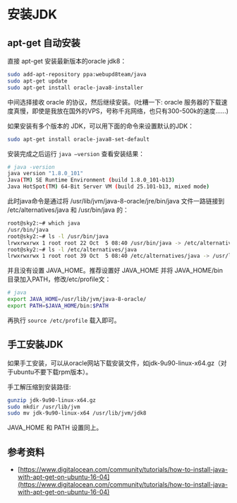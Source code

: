 # 安装JDK

## apt-get 自动安装

直接 apt-get 安装最新版本的oracle jdk8：

```bash
sudo add-apt-repository ppa:webupd8team/java
sudo apt-get update
sudo apt-get install oracle-java8-installer
```

中间选择接收 oracle 的协议，然后继续安装。(吐糟一下: oracle 服务器的下载速度真慢，即使是我放在国外的VPS，号称千兆网络，也只有300-500k的速度......)

如果安装有多个版本的 JDK，可以用下面的命令来设置默认的JDK：

```bash
sudo apt-get install oracle-java8-set-default
```

安装完成之后运行 `java –version` 查看安装结果：

```bash
# java -version
java version "1.8.0_101"
Java(TM) SE Runtime Environment (build 1.8.0_101-b13)
Java HotSpot(TM) 64-Bit Server VM (build 25.101-b13, mixed mode)
```

此时java命令是通过将 /usr/lib/jvm/java-8-oracle/jre/bin/java 文件一路链接到 /etc/alternatives/java 和 /usr/bin/java 的：

```bash
root@sky2:~# which java
/usr/bin/java
root@sky2:~# ls -l /usr/bin/java
lrwxrwxrwx 1 root root 22 Oct  5 08:40 /usr/bin/java -> /etc/alternatives/java
root@sky2:~# ls -l /etc/alternatives/java
lrwxrwxrwx 1 root root 39 Oct  5 08:40 /etc/alternatives/java -> /usr/lib/jvm/java-8-oracle/jre/bin/java
```

并且没有设置 JAVA_HOME。推荐设置好 JAVA_HOME 并将 JAVA_HOME/bin 目录加入PATH，修改/etc/profile文：

```bash
# java
export JAVA_HOME=/usr/lib/jvm/java-8-oracle/
export PATH=$JAVA_HOME/bin:$PATH
```

再执行 `source /etc/profile` 载入即可。

## 手工安装JDK

如果手工安装，可以从oracle网站下载安装文件，如jdk-9u90-linux-x64.gz（对于ubuntu不要下载rpm版本）。

手工解压缩到安装路径:

```bash
gunzip jdk-9u90-linux-x64.gz
sudo mkdir /usr/lib/jvm
sudo mv jdk-9u90-linux-x64 /usr/lib/jvm/jdk8
```

JAVA_HOME 和 PATH 设置同上。

## 参考资料

- [https://www.digitalocean.com/community/tutorials/how-to-install-java-with-apt-get-on-ubuntu-16-04](https://www.digitalocean.com/community/tutorials/how-to-install-java-with-apt-get-on-ubuntu-16-04)